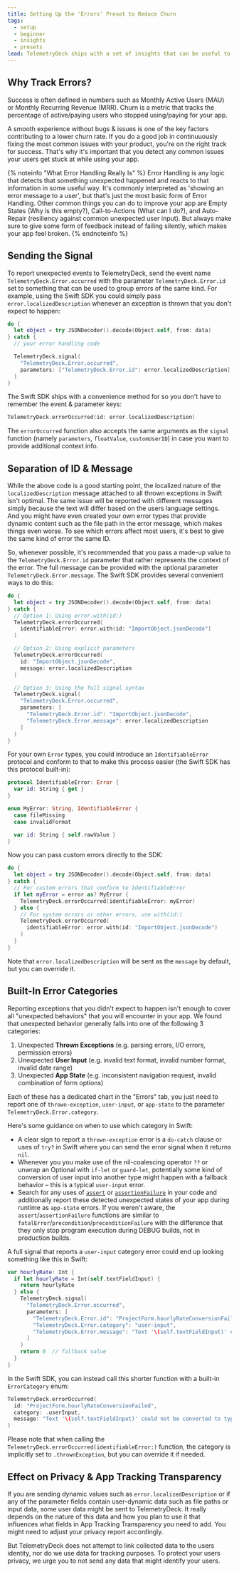 ```yaml
---
title: Setting Up the 'Errors' Preset to Reduce Churn
tags:
  - setup
  - beginner
  - insights
  - presets
lead: TelemetryDeck ships with a set of insights that can be useful to learn what kind of issues your users encounter most in your apps. Here's how to set them up.
---
```



## Why Track Errors?

Success is often defined in numbers such as Monthly Active Users (MAU) or Monthly Recurring Revenue (MRR). Churn is a metric that tracks the percentage of active/paying users who stopped using/paying for your app.

A smooth experience without bugs & issues is one of the key factors contributing to a lower churn rate. If you do a good job in continuuously fixing the most common issues with your product, you're on the right track for success. That's why it's important that you detect any common issues your users get stuck at while using your app.

{% noteinfo "What Error Handling Really Is" %}
Error Handling is any logic that detects that something unexpected happened and reacts to that information in some useful way. It's commonly interpreted as 'showing an error message to a user', but that's just the most basic form of Error Handling. Other common things you can do to improve your app are Empty States (Why is this empty?), Call-to-Actions (What can I do?), and Auto-Repair (resiliency against common unexpected user input). But always make sure to give some form of feedback instead of failing silently, which makes your app feel broken.
{% endnoteinfo %}


## Sending the Signal

To report unexpected events to TelemetryDeck, send the event name `TelemetryDeck.Error.occurred` with the parameter `TelemetryDeck.Error.id` set to something that can be used to group errors of the same kind. For example, using the Swift SDK you could simply pass `error.localizedDescription` whenever an exception is thrown that you don't expect to happen:

```swift
do {
  let object = try JSONDecoder().decode(Object.self, from: data)
} catch {
  // your error handling code

  TelemetryDeck.signal(
    "TelemetryDeck.Error.occurred",
    parameters: ["TelemetryDeck.Error.id": error.localizedDescription]
  )
}
```

The Swift SDK ships with a convenience method for so you don't have to remember the event & parameter keys:

```swift
TelemetryDeck.errorOccurred(id: error.localizedDescription)
```

The `errorOccurred` function also accepts the same arguments as the `signal` function (namely `parameters`, `floatValue`, `customUserID`) in case you want to provide additional context info.

## Separation of ID & Message

While the above code is a good starting point, the localized nature of the `localizedDescription` message attached to all thrown exceptions in Swift isn't optimal. The same issue will be reported with different messages simply because the text will differ based on the users language settings. And you might have even created your own error types that provide dynamic content such as the file path in the error message, which makes things even worse. To see which errors affect most users, it's best to give the same kind of error the same ID.

So, whenever possible, it's recommended that you pass a made-up value to the `TelemetryDeck.Error.id` parameter that rather represents the context of the error. The full message can be provided with the optional parameter `TelemetryDeck.Error.message`. The Swift SDK provides several convenient ways to do this:

```swift
do {
  let object = try JSONDecoder().decode(Object.self, from: data)
} catch {
  // Option 1: Using error.with(id:)
  TelemetryDeck.errorOccurred(
    identifiableError: error.with(id: "ImportObject.jsonDecode")
  )

  // Option 2: Using explicit parameters
  TelemetryDeck.errorOccurred(
    id: "ImportObject.jsonDecode",
    message: error.localizedDescription
  )

  // Option 3: Using the full signal syntax
  TelemetryDeck.signal(
    "TelemetryDeck.Error.occurred",
    parameters: [
      "TelemetryDeck.Error.id": "ImportObject.jsonDecode",
      "TelemetryDeck.Error.message": error.localizedDescription
    ]
  )
}
```

For your own `Error` types, you could introduce an `IdentifiableError` protocol and conform to that to make this process easier (the Swift SDK has this protocol built-in):

```swift
protocol IdentifiableError: Error {
  var id: String { get }
}

enum MyError: String, IdentifiableError {
  case fileMissing
  case invalidFormat

  var id: String { self.rawValue }
}
```

Now you can pass custom errors directly to the SDK:

```swift
do {
  let object = try JSONDecoder().decode(Object.self, from: data)
} catch {
  // For custom errors that conform to IdentifiableError
  if let myError = error as? MyError {
    TelemetryDeck.errorOccurred(identifiableError: myError)
  } else {
    // For system errors or other errors, use with(id:)
    TelemetryDeck.errorOccurred(
      identifiableError: error.with(id: "ImportObject.jsonDecode")
    )
  }
}
```

Note that `error.localizedDescription` will be sent as the `message` by default, but you can override it.

## Built-In Error Categories

Reporting exceptions that you didn't expect to happen isn't enough to cover all "unexpected behaviors" that you will encounter in your app. We found that unexpected behavior generally falls into one of the following 3 categories:

1. Unexpected **Thrown Exceptions** (e.g. parsing errors, I/O errors, permission errors)
2. Unexpected **User Input** (e.g. invalid text format, invalid number format, invalid date range)
3. Unexpected **App State** (e.g. inconsistent navigation request, invalid combination of form options)

Each of these has a dedicated chart in the "Errors" tab, you just need to report one of `thrown-exception`, `user-input`, or `app-state` to the parameter `TelemetryDeck.Error.category`.

Here's some guidance on when to use which category in Swift:

* A clear sign to report a `thrown-exception` error is a `do-catch` clause or uses of `try?` in Swift where you can send the error signal when it returns `nil`.
* Whenever you you make use of the nil-coalescing operator `??` or unwrap an Optional with `if-let` or `guard-let`, potentially some kind of conversion of user input into another type might happen with a fallback behavior – this is a typical `user-input` error.
* Search for any uses of [`assert`](https://developer.apple.com/documentation/swift/assert(_:_:file:line:)) or [`assertionFailure`](https://developer.apple.com/documentation/swift/assertionfailure(_:file:line:)) in your code and additionally report these detected unexpected states of your app during runtime as `app-state` errors. If you weren't aware, the `assert`/`assertionFailure` functions are similar to `fatalError`/`precondition`/`preconditionFailure` with the difference that they only stop program execution during DEBUG builds, not in production builds.

A full signal that reports a `user-input` category error could end up looking something like this in Swift:

```swift
var hourlyRate: Int {
  if let hourlyRate = Int(self.textFieldInput) {
    return hourlyRate
  } else {
    TelemetryDeck.signal(
      "TelemetryDeck.Error.occurred",
      parameters: [
        "TelemetryDeck.Error.id": "ProjectForm.hourlyRateConversionFailed",
        "TelemetryDeck.Error.category": "user-input",
        "TelemetryDeck.Error.message": "Text '\(self.textFieldInput)' could not be converted to type 'Int'."
      ]
    )
    return 0  // fallback value
  }
}
```

In the Swift SDK, you can instead call this shorter function with a built-in `ErrorCategory` enum:

```swift
TelemetryDeck.errorOccurred(
  id: "ProjectForm.hourlyRateConversionFailed",
  category: .userInput,
  message: "Text '\(self.textFieldInput)' could not be converted to type 'Int'."
)
```

Please note that when calling the `TelemetryDeck.errorOccurred(identifiableError:)` function, the category is implicitly set to `.thrownException`, but you can override it if needed.


## Effect on Privacy & App Tracking Transparency

If you are sending dynamic values such as `error.localizedDescription` or if any of the parameter fields contain user-dynamic data such as file paths or input data, some user data might be sent to TelemetryDeck. It really depends on the nature of this data and how you plan to use it that influences what fields in App Tracking Transparency you need to add. You might need to adjust your privacy report accordingly.

But TelemetryDeck does not attempt to link collected data to the users identity, nor do we use data for tracking purposes. To protect your users privacy, we urge you to not send any data that might identify your users.

